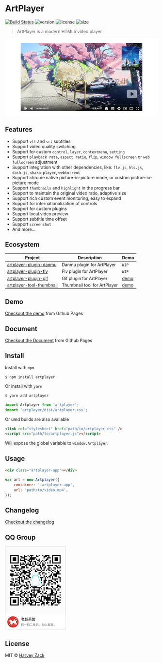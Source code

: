 # ArtPlayer

[![Build Status](https://www.travis-ci.org/zhw2590582/ArtPlayer.svg?branch=master)](https://www.travis-ci.org/zhw2590582/ArtPlayer)
![version](https://badgen.net/npm/v/artplayer)
![license](https://badgen.net/npm/license/artplayer)
![size](https://badgen.net/bundlephobia/minzip/artplayer)


> ArtPlayer is a modern HTML5 video player

![Screenshot](./screenshot.png)

## Features

-   Support `vtt` and `srt` subtitles
-   Support video quality switching
-   Support for custom `control`, `layer`, `contextmenu`, `setting`
-   Support `playback rate`, `aspect ratio`, `flip`, `window fullscreen` or `web fullscreen` adjustment
-   Support integration with other dependencies, like: `flv.js`, `hls.js`, `dash.js`, `shaka-player`, `webtorrent`
-   Support chrome native picture-in-picture mode, or custom picture-in-picture mode
-   Support `thumbnails` and `highlight` in the progress bar
-   Support to maintain the original video ratio, adaptive size
-   Support rich custom event monitoring, easy to expand
-   Support for internationalization of controls
-   Support for custom plugins
-   Support local video preview
-   Support subtitle time offset
-   Support `screenshot`
-   And more...

## Ecosystem

| Project                                                                                                           | Description                  | Demo                                     |
| ----------------------------------------------------------------------------------------------------------------- | ---------------------------- | ---------------------------------------- |
| [artplayer-plugin-danmu](https://github.com/zhw2590582/ArtPlayer/tree/master/packages/artplayer-plugin-danmu)     | Danmu plugin for ArtPlayer   | `WIP`                                    |
| [artplayer-plugin-flv](https://github.com/zhw2590582/ArtPlayer/tree/master/packages/artplayer-plugin-flv)         | Flv plugin for ArtPlayer     | `WIP`                                    |
| [artplayer-plugin-gif](https://github.com/zhw2590582/ArtPlayer/tree/master/packages/artplayer-plugin-gif)         | Gif plugin for ArtPlayer     | [demo](https://artplayer.org/gif/)       |
| [artplayer-tool-thumbnail](https://github.com/zhw2590582/ArtPlayer/tree/master/packages/artplayer-tool-thumbnail) | Thumbnail tool for ArtPlayer | [demo](https://artplayer.org/thumbnail/) |

## Demo

[Checkout the demo](https://artplayer.org/lab/) from Github Pages

## Document

[Checkout the Document](https://artplayer.org/docs) from Github Pages

## Install

Install with `npm`

```
$ npm install artplayer
```

Or install with `yarn`

```
$ yarn add artplayer
```

```js
import Artplayer from 'artplayer';
import 'artplayer/dist/artplayer.css';
```

Or umd builds are also available

```html
<link rel="stylesheet" href="path/to/artplayer.css" />
<script src="path/to/artplayer.js"></script>
```

Will expose the global variable to `window.Artplayer`.

## Usage

```html
<div class="artplayer-app"></div>
```

```js
var art = new Artplayer({
    container: '.artplayer-app',
    url: 'path/to/video.mp4',
});
```

## Changelog

[Checkout the changelog](https://github.com/zhw2590582/ArtPlayer/blob/master/changelog.md)

## QQ Group

![QQ Group](./QQgroup.png)

## License

MIT © [Harvey Zack](https://www.zhw-island.com/)

